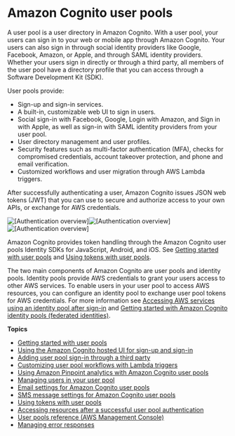# Amazon Cognito user pools<a name="cognito-user-identity-pools"></a>

A user pool is a user directory in Amazon Cognito\. With a user pool, your users can sign in to your web or mobile app through Amazon Cognito\. Your users can also sign in through social identity providers like Google, Facebook, Amazon, or Apple, and through SAML identity providers\. Whether your users sign in directly or through a third party, all members of the user pool have a directory profile that you can access through a Software Development Kit \(SDK\)\.

User pools provide:
+ Sign\-up and sign\-in services\.
+ A built\-in, customizable web UI to sign in users\.
+ Social sign\-in with Facebook, Google, Login with Amazon, and Sign in with Apple, as well as sign\-in with SAML identity providers from your user pool\.
+ User directory management and user profiles\.
+ Security features such as multi\-factor authentication \(MFA\), checks for compromised credentials, account takeover protection, and phone and email verification\.
+ Customized workflows and user migration through AWS Lambda triggers\.

After successfully authenticating a user, Amazon Cognito issues JSON web tokens \(JWT\) that you can use to secure and authorize access to your own APIs, or exchange for AWS credentials\.

![\[Authentication overview\]](http://docs.aws.amazon.com/cognito/latest/developerguide/)![\[Authentication overview\]](http://docs.aws.amazon.com/cognito/latest/developerguide/)![\[Authentication overview\]](http://docs.aws.amazon.com/cognito/latest/developerguide/)

Amazon Cognito provides token handling through the Amazon Cognito user pools Identity SDKs for JavaScript, Android, and iOS\. See [Getting started with user pools](getting-started-with-cognito-user-pools.md) and [Using tokens with user pools](amazon-cognito-user-pools-using-tokens-with-identity-providers.md)\.

The two main components of Amazon Cognito are user pools and identity pools\. Identity pools provide AWS credentials to grant your users access to other AWS services\. To enable users in your user pool to access AWS resources, you can configure an identity pool to exchange user pool tokens for AWS credentials\. For more information see [Accessing AWS services using an identity pool after sign\-in](amazon-cognito-integrating-user-pools-with-identity-pools.md) and [Getting started with Amazon Cognito identity pools \(federated identities\)](getting-started-with-identity-pools.md)\.

**Topics**
+ [Getting started with user pools](getting-started-with-cognito-user-pools.md)
+ [Using the Amazon Cognito hosted UI for sign\-up and sign\-in](cognito-user-pools-app-integration.md)
+ [Adding user pool sign\-in through a third party](cognito-user-pools-identity-federation.md)
+ [Customizing user pool workflows with Lambda triggers](cognito-user-identity-pools-working-with-aws-lambda-triggers.md)
+ [Using Amazon Pinpoint analytics with Amazon Cognito user pools](cognito-user-pools-pinpoint-integration.md)
+ [Managing users in your user pool](managing-users.md)
+ [Email settings for Amazon Cognito user pools](user-pool-email.md)
+ [SMS message settings for Amazon Cognito user pools](user-pool-sms-settings.md)
+ [Using tokens with user pools](amazon-cognito-user-pools-using-tokens-with-identity-providers.md)
+ [Accessing resources after a successful user pool authentication](accessing-resources.md)
+ [User pools reference \(AWS Management Console\)](cognito-user-pools-getting-started-step-through-settings.md)
+ [Managing error responses](cognito-user-pool-managing-errors.md)
